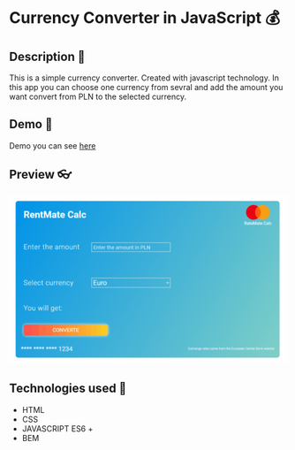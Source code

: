 # Currency Converter in JavaScript 💰

## Description 📑

This is a simple currency converter. Created with javascript technology. In this app you can choose one currency from sevral and add the amount you want convert from PLN to the selected currency.

## Demo 🔨

Demo you can see [here](https://code-timothy.github.io/currency-converter/)

## Preview 👓

![howtouse](./howtousecc.gif)

## Technologies used 📖
- HTML
- CSS
- JAVASCRIPT ES6 +
- BEM
